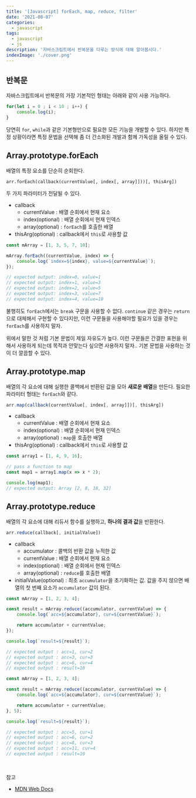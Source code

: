 ```yaml
---
title: '[Javascript] forEach, map, reduce, filter'
date: '2021-08-07'
categories:
  - javascript
tags:
  - javascript
  - js
description: '자바스크립트에서 반복문을 다루는 방식에 대해 알아봅시다.'
indexImage: './cover.png'
---
```


## 반복문  

자바스크립트에서 반복문의 가장 기본적인 형태는 아래와 같이 사용 가능하다. 

``` js
for(let i = 0 ; i < 10 ; i++) {
	console.log(i);
}
```

당연히 ```for```, ```while```과 같은 기본형만으로 필요한 모든 기능을 개발할 수 있다. 
하지만 특정 상황이라면 특정 문법을 선택해 좀 더 간소화된 개발과 함께 가독성을 올릴 수 있다. 

## Array.prototype.forEach  

배열의 특정 요소를 단순히 순회한다. 

```
arr.forEach(callback(currentValue[, index[, array]]))[, thisArg])
```

두 가지 파라미터가 전달될 수 있다. 

- callback
  - currentValue : 배열 순회에서 현재 요소
  - index(optional) : 배열 순회에서 현재 인덱스
  - array(optional) : ```forEach```를 호출한 배열
- thisArg(optional) : callback에서 ```this```로 사용할 값 


``` js
const mArray = [1, 3, 5, 7, 10];

mArray.forEach((currentValue, index) => {
	console.log(`index=${index}, value=${currentValue}`);
});

// expected output: index=0, value=1 
// expected output: index=1, value=3
// expected output: index=2, value=5
// expected output: index=3, value=7
// expected output: index=4, value=10
```

불행히도 ```forEach```에서는 ```break``` 구문을 사용할 수 없다. 
```continue``` 같은 경우는 ```return```으로 대체해서 구현할 수 있다지만, 이런 구문들을 사용해야할 필요가 있을 경우는 ```forEach```를 사용하지 말자. 

위에서 말한 것 처럼 기본 문법이 제일 자유도가 높다. 
이런 구문들은 간결한 표현을 위해서 사용하게 되는데 목적과 안맞는다 싶으면 사용하지 말자..
기본 문법을 사용하는 것이 더 깔끔할 수 있다. 

## Array.prototype.map

배열의 각 요소에 대해 실행한 콜백에서 반환된 값을 모아 **새로운 배열**을 만든다. 
필요한 파라미터 형태는 ```forEach```와 같다. 

``` js
arr.map(callback(currentValue[, index[, array]])[, thisArg])
```

- callback
  - currentValue : 배열 순회에서 현재 요소
  - index(optional) : 배열 순회에서 현재 인덱스
  - array(optional) : ```map```을 호출한 배열
- thisArg(optional) : callback에서 ```this```로 사용할 값 

``` js
const array1 = [1, 4, 9, 16];

// pass a function to map
const map1 = array1.map(x => x * 2);

console.log(map1);
// expected output: Array [2, 8, 18, 32]
```

## Array.prototype.reduce  

배열의 각 요소에 대해 리듀서 함수를 실행하고, **하나의 결과 값**을 반환한다.

``` js
arr.reduce(callback[, initialValue])
```

- callback
  - accumulator : 콜백의 반환 값을 누적한 값
  - currentValue : 배열 순회에서 현재 요소
  - index(optional) : 배열 순회에서 현재 인덱스
  - array(optional) : ```reduce```를 호출한 배열
- initialValue(optional) : 최초 ```accumulator```을 초기화하는 값. 값을 주지 않으면 배열의 첫 번째 요소가 ```accumulator``` 값이 된다.


``` js
const mArray = [1, 2, 3, 4];

const result = mArray.reduce((accumulator, currentValue) => {
	console.log(`acc=${accumulator}, cur=${currentValue}`);

	return accumulator + currentValue;
});

console.log(`result=${result}`);

// expected output : acc=1, cur=2
// expected output : acc=3, cur=3
// expected output : acc=6, cur=4
// expected output : result=10

const mArray = [1, 2, 3, 4];

const result = mArray.reduce((accumulator, currentValue) => {
	console.log(`acc=${accumulator}, cur=${currentValue}`);

	return accumulator + currentValue;
}, 5);

console.log(`result=${result}`);

// expected output : acc=5, cur=1
// expected output : acc=6, cur=2
// expected output : acc=8, cur=3
// expected output : acc=11, cur=4
// expected output : result=10
```

<br/>

참고
- [MDN Web Docs](https://developer.mozilla.org/ko/)